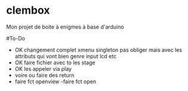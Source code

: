 # clembox

Mon projet de boite à enigmes à base d'arduino

#To-Do
 - OK changement complet xmenu singleton pas obliger mais avec les attributs qui vont bien genre input lcd etc
 - OK faire fichier avec to les stage
 - OK les appeler via play
 - voire ou faire des return 
 - faire fct openview
 -faire fct open
 
